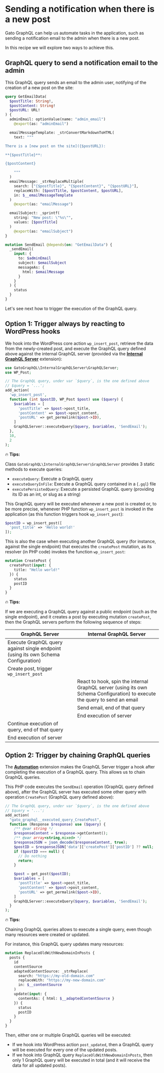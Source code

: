 # Sending a notification when there is a new post

Gato GraphQL can help us automate tasks in the application, such as sending a notification email to the admin when there is a new post.

In this recipe we will explore two ways to achieve this.

## GraphQL query to send a notification email to the admin

This GraphQL query sends an email to the admin user, notifying of the creation of a new post on the site:

```graphql
query GetEmailData(
  $postTitle: String!,
  $postContent: String!
  $postURL: URL!
) {
  adminEmail: optionValue(name: "admin_email")
    @export(as: "adminEmail")

  emailMessageTemplate: _strConvertMarkdownToHTML(
    text: """

There is a [new post on the site]({$postURL}):

**{$postTitle}**:

{$postContent}

    """
  )
  emailMessage: _strReplaceMultiple(
    search: ["{$postTitle}", "{$postContent}", "{$postURL}"],
    replaceWith: [$postTitle, $postContent, $postURL],
    in: $__emailMessageTemplate
  )
    @export(as: "emailMessage")

  emailSubject: _sprintf(
    string: "New post: \"%s\"",
    values: [$postTitle]
  )
    @export(as: "emailSubject")
}

mutation SendEmail @depends(on: "GetEmailData") {
  _sendEmail(
    input: {
      to: $adminEmail
      subject: $emailSubject
      messageAs: {
        html: $emailMessage
      }
    }
  ) {
    status
  }
}
```

Let's see next how to trigger the execution of the GraphQL query.

## Option 1: Trigger always by reacting to WordPress hooks

We hook into the WordPress core action `wp_insert_post`, retrieve the data from the newly-created post, and execute the GraphQL query defined above against the internal GraphQL server (provided via the [**Internal GraphQL Server**](https://gatographql.com/extensions/internal-graphql-server/) extension):

```php
use GatoGraphQL\InternalGraphQLServer\GraphQLServer;
use WP_Post;

// The GraphQL query, under var `$query`, is the one defined above
// $query = '...';
add_action(
  'wp_insert_post',
  function (int $postID, WP_Post $post) use ($query) {
    $variables = [
      'postTitle' => $post->post_title,
      'postContent' => $post->post_content,
      'postURL' => get_permalink($post->ID),
    ]
    GraphQLServer::executeQuery($query, $variables, 'SendEmail');
  },
  10,
  2
);
```

<div class="doc-highlight" markdown=1>

🔥 **Tips:**

Class `GatoGraphQL\InternalGraphQLServer\GraphQLServer` provides 3 static methods to execute queries:

- `executeQuery`: Execute a GraphQL query
- `executeQueryInFile`: Execute a GraphQL query contained in a (`.gql`) file
- `executePersistedQuery`: Execute a persisted GraphQL query (providing its ID as an int, or slug as a string)

</div>

This GraphQL query will be executed whenever a new post is created or, to be more precise, whenever PHP function `wp_insert_post` is invoked in the application (as this function triggers hook `wp_insert_post`):

```php
$postID = wp_insert_post([
  'post_title' => 'Hello world!'
]);
```

This is also the case when executing another GraphQL query (for instance, against the single endpoint) that executes the `createPost` mutation, as its resolver (in PHP code) invokes the function `wp_insert_post`:

```graphql
mutation CreatePost {
  createPost(input: {
    title: "Hello world!"
  }) {
    status
    postID
  }
}
```

<div class="doc-highlight" markdown=1>

🔥 **Tips:**

If we are executing a GraphQL query against a public endpoint (such as the single endpoint), and it creates a post by executing mutation `createPost`, then the GraphQL servers perform the following sequence of steps:

| GraphQL Server | Internal GraphQL Server |
| --- | --- |
| Execute GraphQL query against single endpoint (using its own Schema Configuration) | |
| Create post, trigger `wp_insert_post` | |
| | React to hook, spin the internal GraphQL server (using its own Schema Configuration) to execute the query to send an email |
| | Send email, end of that query |
| | End execution of server |
| Continue execution of query, end of that query |
| End execution of server | |

</div>

## Option 2: Trigger by chaining GraphQL queries

The [**Automation**](http://localhost:8080/extensions/automation/) extension makes the GraphQL Server trigger a hook after completing the execution of a GraphQL query. This allows us to chain GraphQL queries.

This PHP code executes the `SendEmail` operation (GraphQL query defined above), after the GraphQL server has executed some other query with operation `CreatePost` (GraphQL query defined above):

```php
// The GraphQL query, under var `$query`, is the one defined above
// $query = '...';
add_action(
  "gato_graphql__executed_query_CreatePost",
  function (Response $response) use ($query) {
    /** @var string */
    $responseContent = $response->getContent();
    /** @var array<string,mixed> */
    $responseJSON = json_decode($responseContent, true);
    $postID = $responseJSON['data']['createPost']['postID'] ?? null;
    if ($postID === null) {
      // Do nothing
      return;
    }

    $post = get_post($postID);
    $variables = [
      'postTitle' => $post->post_title,
      'postContent' => $post->post_content,
      'postURL' => get_permalink($post->ID),
    ]
    GraphQLServer::executeQuery($query, $variables, 'SendEmail');
  }
);
```

<div class="doc-highlight" markdown=1>

🔥 **Tips:**

Chaining GraphQL queries allows to execute a single query, even though many resources were created or updated.

For instance, this GraphQL query updates many resources:

```graphql
mutation ReplaceOldWithNewDomainInPosts {
  posts {
    id
    contentSource
    adaptedContentSource: _strReplace(
      search: "https://my-old-domain.com"
      replaceWith: "https://my-new-domain.com"
      in: $__contentSource
    )
    update(input: {
      contentAs: { html: $__adaptedContentSource }
    }) {
      status
      postID
    }
  }
}
```

Then, either one or multiple GraphQL queries will be executed:

- If we hook into WordPress action `post_updated`, then a GraphQL query will be executed for every one of the updated posts.
- If we hook into GraphQL query `ReplaceOldWithNewDomainInPosts`, then only 1 GraphQL query will be executed in total (and it will receive the data for all updated posts).

</div>

